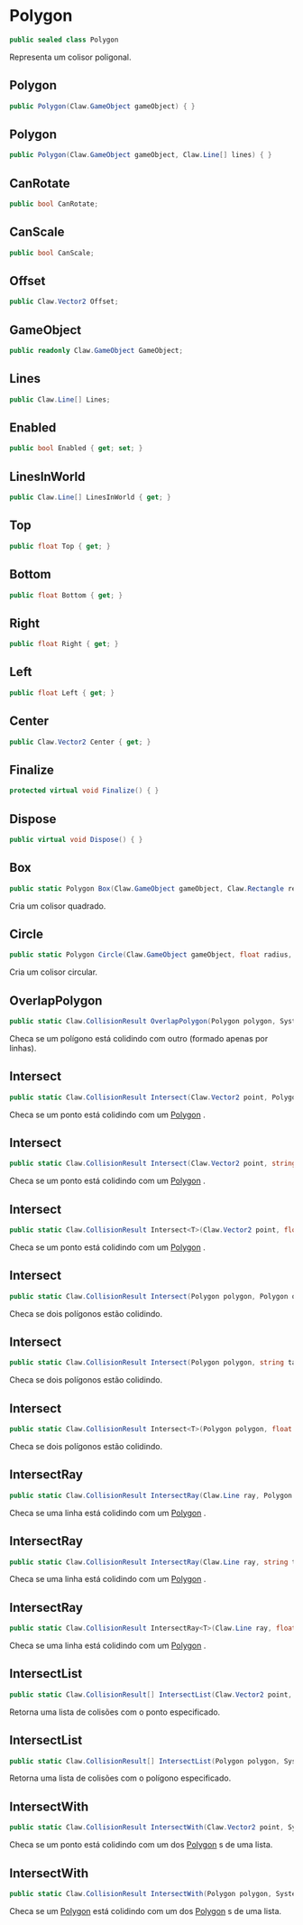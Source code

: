 # Polygon
```csharp
public sealed class Polygon
```
Representa um colisor poligonal.<br />
## Polygon
```csharp
public Polygon(Claw.GameObject gameObject) { }
```
## Polygon
```csharp
public Polygon(Claw.GameObject gameObject, Claw.Line[] lines) { }
```
## CanRotate
```csharp
public bool CanRotate;
```
## CanScale
```csharp
public bool CanScale;
```
## Offset
```csharp
public Claw.Vector2 Offset;
```
## GameObject
```csharp
public readonly Claw.GameObject GameObject;
```
## Lines
```csharp
public Claw.Line[] Lines;
```
## Enabled
```csharp
public bool Enabled { get; set; } 
```
## LinesInWorld
```csharp
public Claw.Line[] LinesInWorld { get; } 
```
## Top
```csharp
public float Top { get; } 
```
## Bottom
```csharp
public float Bottom { get; } 
```
## Right
```csharp
public float Right { get; } 
```
## Left
```csharp
public float Left { get; } 
```
## Center
```csharp
public Claw.Vector2 Center { get; } 
```
## Finalize
```csharp
protected virtual void Finalize() { }
```
## Dispose
```csharp
public virtual void Dispose() { }
```
## Box
```csharp
public static Polygon Box(Claw.GameObject gameObject, Claw.Rectangle rectangle) { }
```
Cria um colisor quadrado.<br />
## Circle
```csharp
public static Polygon Circle(Claw.GameObject gameObject, float radius, Claw.Vector2 center, int segments) { }
```
Cria um colisor circular.<br />
## OverlapPolygon
```csharp
public static Claw.CollisionResult OverlapPolygon(Polygon polygon, System.Collections.Generic.IEnumerable<Claw.Line> lines) { }
```
Checa se um polígono está colidindo com outro (formado apenas por linhas).<br />
## Intersect
```csharp
public static Claw.CollisionResult Intersect(Claw.Vector2 point, Polygon polygon) { }
```
Checa se um ponto está colidindo com um [Polygon](/API/Claw/Polygon#Polygon) .<br />
## Intersect
```csharp
public static Claw.CollisionResult Intersect(Claw.Vector2 point, string tag, float distance, bool first) { }
```
Checa se um ponto está colidindo com um [Polygon](/API/Claw/Polygon#Polygon) .<br />
## Intersect
```csharp
public static Claw.CollisionResult Intersect<T>(Claw.Vector2 point, float distance, bool first) { }
```
Checa se um ponto está colidindo com um [Polygon](/API/Claw/Polygon#Polygon) .<br />
## Intersect
```csharp
public static Claw.CollisionResult Intersect(Polygon polygon, Polygon other) { }
```
Checa se dois polígonos estão colidindo.<br />
## Intersect
```csharp
public static Claw.CollisionResult Intersect(Polygon polygon, string tag, float distance, bool first, bool invert) { }
```
Checa se dois polígonos estão colidindo.<br />
## Intersect
```csharp
public static Claw.CollisionResult Intersect<T>(Polygon polygon, float distance, bool first, bool invert) { }
```
Checa se dois polígonos estão colidindo.<br />
## IntersectRay
```csharp
public static Claw.CollisionResult IntersectRay(Claw.Line ray, Polygon polygon, float cellSize) { }
```
Checa se uma linha está colidindo com um [Polygon](/API/Claw/Polygon#Polygon) .<br />
## IntersectRay
```csharp
public static Claw.CollisionResult IntersectRay(Claw.Line ray, string tag, float distance, bool first, float cellSize) { }
```
Checa se uma linha está colidindo com um [Polygon](/API/Claw/Polygon#Polygon) .<br />
## IntersectRay
```csharp
public static Claw.CollisionResult IntersectRay<T>(Claw.Line ray, float distance, bool first, float cellSize) { }
```
Checa se uma linha está colidindo com um [Polygon](/API/Claw/Polygon#Polygon) .<br />
## IntersectList
```csharp
public static Claw.CollisionResult[] IntersectList(Claw.Vector2 point, System.Func<Claw.GameObject,bool> predicate) { }
```
Retorna uma lista de colisões com o ponto especificado.<br />
## IntersectList
```csharp
public static Claw.CollisionResult[] IntersectList(Polygon polygon, System.Func<Claw.GameObject,bool> predicate) { }
```
Retorna uma lista de colisões com o polígono especificado.<br />
## IntersectWith
```csharp
public static Claw.CollisionResult IntersectWith(Claw.Vector2 point, System.Collections.Generic.IEnumerable<Claw.GameObject> gameObjects, float distance, bool first) { }
```
Checa se um ponto está colidindo com um dos [Polygon](/API/Claw/Polygon#Polygon) s de uma lista.<br />
## IntersectWith
```csharp
public static Claw.CollisionResult IntersectWith(Polygon polygon, System.Collections.Generic.IEnumerable<Claw.GameObject> gameObjects, float distance, bool first, bool invert) { }
```
Checa se um [Polygon](/API/Claw/Polygon#Polygon) está colidindo com um dos [Polygon](/API/Claw/Polygon#Polygon) s de uma lista.<br />
